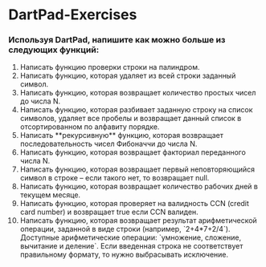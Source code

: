 # DartPad-Exercises

### Используя DartPad, напишите как можно больше из следующих функций:
<ol>
  <li> Написать функцию проверки строки на палиндром. </li>
  <li> Написать функцию, которая удаляет из всей строки заданный символ. </li>
  <li> Написать функцию, которая возвращает количество простых чисел до числа N. </li>
<li> Написать функцию, которая разбивает заданную строку на список символов, удаляет все пробелы и возвращает данный список в отсортированном по алфавиту порядке. </li> 
<li> Написать **рекурсивную** функцию, которая возвращает последовательность чисел Фибоначчи до числа N. </li> 
<li> Написать функцию, которая возвращает факториал переданного числа N. </li>
<li> Написать функцию, которая возвращает первый неповторяющийся символ в строке – если такого нет, то возвращает null. </li>
<li> Написать функцию, которая возвращает количество рабочих дней в текущем месяце. </li>
<li> Написать функцию, которая проверяет на валидность CCN (credit card number) и возвращает true если CCN валиден. </li>
<li> Написать функцию, которая возвращает результат арифметической операции, заданной в виде строки (например, `2+4*7+2/4`). Доступные арифметические операции: `умножение, сложение, вычитание и деление`. Если введенная строка не соответствует правильному формату, то нужно выбрасывать исключение. </li>
</ol>
